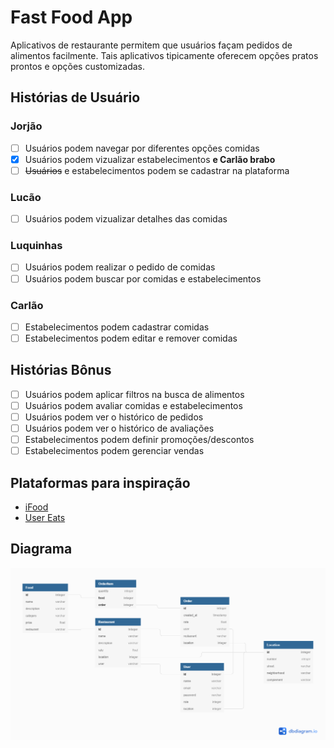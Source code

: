 # Fast Food App

Aplicativos de restaurante permitem que usuários façam pedidos de alimentos facilmente.
Tais aplicativos tipicamente oferecem opções pratos prontos e opções customizadas.

## Histórias de Usuário

### Jorjão
- [ ] Usuários podem navegar por diferentes opções comidas
- [x] Usuários podem vizualizar estabelecimentos **e Carlão brabo**
- [ ]  ~~Usuários~~ e estabelecimentos podem se cadastrar na plataforma

### Lucão
- [ ] Usuários podem vizualizar detalhes das comidas

### Luquinhas
- [ ] Usuários podem realizar o pedido de comidas
- [ ] Usuários podem buscar por comidas e estabelecimentos

### Carlão
- [ ] Estabelecimentos podem cadastrar comidas
- [ ] Estabelecimentos podem editar e remover comidas

## Histórias Bônus

- [ ] Usuários podem aplicar filtros na busca de alimentos
- [ ] Usuários podem avaliar comidas e estabelecimentos
- [ ] Usuários podem ver o histórico de pedidos
- [ ] Usuários podem ver o histórico de avaliações
- [ ] Estabelecimentos podem definir promoções/descontos
- [ ] Estabelecimentos podem gerenciar vendas

## Plataformas para inspiração

- [iFood](https://www.ifood.com.br)
- [User Eats](https://www.ubereats.com)


## Diagrama
![Diagrama](./diagrama.png)
